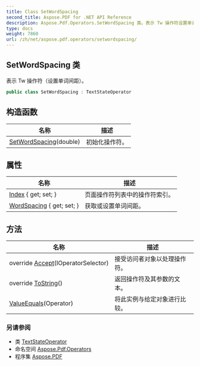 ```yaml
---
title: Class SetWordSpacing
second_title: Aspose.PDF for .NET API Reference
description: Aspose.Pdf.Operators.SetWordSpacing 类。表示 Tw 操作符设置单词间距的类
type: docs
weight: 7860
url: /zh/net/aspose.pdf.operators/setwordspacing/
---
```

## SetWordSpacing 类

表示 Tw 操作符（设置单词间距）。

```csharp
public class SetWordSpacing : TextStateOperator
```

## 构造函数

| 名称 | 描述 |
| --- | --- |
| [SetWordSpacing](setwordspacing/)(double) | 初始化操作符。 |

## 属性

| 名称 | 描述 |
| --- | --- |
| [Index](../../aspose.pdf/operator/index/) { get; set; } | 页面操作符列表中的操作符索引。 |
| [WordSpacing](../../aspose.pdf.operators/setwordspacing/wordspacing/) { get; set; } | 获取或设置单词间距。 |

## 方法

| 名称 | 描述 |
| --- | --- |
| override [Accept](../../aspose.pdf.operators/setwordspacing/accept/)(IOperatorSelector) | 接受访问者对象以处理操作符。 |
| override [ToString](../../aspose.pdf/operator/tostring/)() | 返回操作符及其参数的文本。 |
| [ValueEquals](../../aspose.pdf/operator/valueequals/)(Operator) | 将此实例与给定对象进行比较。 |

### 另请参阅

* 类 [TextStateOperator](../textstateoperator/)
* 命名空间 [Aspose.Pdf.Operators](../../aspose.pdf.operators/)
* 程序集 [Aspose.PDF](../../)